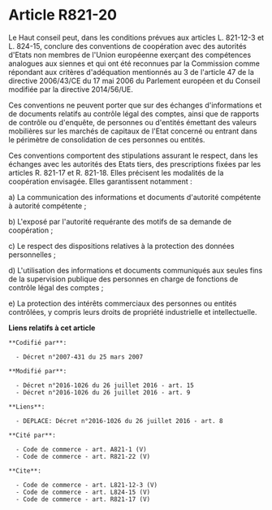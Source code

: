 # Article R821-20

Le Haut conseil peut, dans les conditions prévues aux articles L. 821-12-3 et L. 824-15, conclure des conventions de
coopération avec des autorités d'Etats non membres de l'Union européenne exerçant des compétences analogues aux siennes et
qui ont été reconnues par la Commission comme répondant aux critères d'adéquation mentionnés au 3 de l'article 47 de la
directive 2006/43/CE du 17 mai 2006 du Parlement européen et du Conseil modifiée par la directive 2014/56/UE. 

Ces conventions ne peuvent porter que sur des échanges d'informations et de documents relatifs au contrôle légal des comptes,
ainsi que de rapports de contrôle ou d'enquête, de personnes ou d'entités émettant des valeurs mobilières sur les marchés de
capitaux de l'Etat concerné ou entrant dans le périmètre de consolidation de ces personnes ou entités. 

Ces conventions comportent des stipulations assurant le respect, dans les échanges avec les autorités des Etats tiers, des
prescriptions fixées par les articles R. 821-17 et R. 821-18. Elles précisent les modalités de la coopération envisagée.
Elles garantissent notamment : 

a) La communication des informations et documents d'autorité compétente à autorité compétente ; 

b) L'exposé par l'autorité requérante des motifs de sa demande de coopération ; 

c) Le respect des dispositions relatives à la protection des données personnelles ; 

d) L'utilisation des informations et documents communiqués aux seules fins de la supervision publique des personnes en charge
de fonctions de contrôle légal des comptes ; 

e) La protection des intérêts commerciaux des personnes ou entités contrôlées, y compris leurs droits de propriété
industrielle et intellectuelle.

**Liens relatifs à cet article**

	**Codifié par**:

	  - Décret n°2007-431 du 25 mars 2007

	**Modifié par**:

	  - Décret n°2016-1026 du 26 juillet 2016 - art. 15
	  - Décret n°2016-1026 du 26 juillet 2016 - art. 9

	**Liens**:

	  - DEPLACE: Décret n°2016-1026 du 26 juillet 2016 - art. 8

	**Cité par**:

	  - Code de commerce - art. A821-1 (V)
	  - Code de commerce - art. R821-22 (V)

	**Cite**:

	  - Code de commerce - art. L821-12-3 (V)
	  - Code de commerce - art. L824-15 (V)
	  - Code de commerce - art. R821-17 (V)
